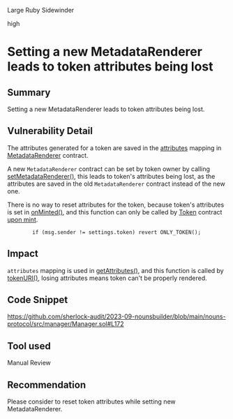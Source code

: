 Large Ruby Sidewinder

high

# Setting a new MetadataRenderer leads to token attributes being lost

## Summary
Setting a new MetadataRenderer leads to token attributes being lost.

## Vulnerability Detail
The attributes generated for a token are saved in the [attributes](https://github.com/sherlock-audit/2023-09-nounsbuilder/blob/main/nouns-protocol/src/token/metadata/storage/MetadataRendererStorageV1.sol#L22) mapping in [MetadataRenderer](https://github.com/sherlock-audit/2023-09-nounsbuilder/blob/main/nouns-protocol/src/token/metadata/MetadataRenderer.sol#L26) contract.

A new `MetadataRenderer` contract can be set by token owner by calling [setMetadataRenderer()](https://github.com/sherlock-audit/2023-09-nounsbuilder/blob/main/nouns-protocol/src/manager/Manager.sol#L172), this leads to token's attributes being lost, as the attributes are saved in the old `MetadataRenderer` contract instead of the new one.

There is no way to reset attributes for the token, because token's attributes is set in [onMinted()](https://github.com/sherlock-audit/2023-09-nounsbuilder/blob/main/nouns-protocol/src/token/metadata/MetadataRenderer.sol#L242), and this function can only be called by [Token](https://github.com/sherlock-audit/2023-09-nounsbuilder/blob/main/nouns-protocol/src/token/Token.sol#L22) contract [upon mint](https://github.com/sherlock-audit/2023-09-nounsbuilder/blob/main/nouns-protocol/src/token/Token.sol#L258).
```solidity
        if (msg.sender != settings.token) revert ONLY_TOKEN();
```

## Impact
`attributes` mapping is used in [getAttributes()](https://github.com/sherlock-audit/2023-09-nounsbuilder/blob/main/nouns-protocol/src/token/metadata/MetadataRenderer.sol#L281), and this function is called by [tokenURI()](https://github.com/sherlock-audit/2023-09-nounsbuilder/blob/main/nouns-protocol/src/token/metadata/MetadataRenderer.sol#L366), losing attributes means token can't be properly rendered.

## Code Snippet
https://github.com/sherlock-audit/2023-09-nounsbuilder/blob/main/nouns-protocol/src/manager/Manager.sol#L172

## Tool used
Manual Review

## Recommendation
Please consider to reset token attributes while setting new MetadataRenderer.